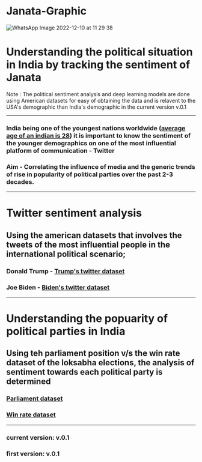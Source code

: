 # Janata-Graphic
![WhatsApp Image 2022-12-10 at 11 29 38](https://user-images.githubusercontent.com/81732369/206835167-95b8ce1b-2e22-416a-876d-5dab59c81d68.jpg)

# Understanding the political situation in India by tracking the sentiment of Janata
Note : The political sentiment analysis and deep learning models are done using American datasets for easy of obtaining the data and is relavent to the USA's demographic than India's demographic in the current version v.0.1
______

### India being one of the youngest nations worldwide ([average age  of an indian is 28](https://worldpopulationreview.com/country-rankings/median-age)) it is important to know the sentiment of the younger demographics on one of the most influential platform of communication - Twitter
### Aim - Correlating the influence of media and the generic trends of rise in popularity of political parties over the past 2-3 decades.
 ____

# Twitter sentiment analysis

## Using the american datasets that involves the tweets of the most influential people in the international political scenario; 
### Donald Trump - [Trump's twitter dataset](https://drive.google.com/file/d/1GHEjNc6thWrK-9fnYkn730l40ocrLVOD/view?usp=sharing)
### Joe Biden - [Biden's twitter dataset](https://drive.google.com/file/d/1CfRVneAuf_icpJT17jcqOYcw4TX3Fl_d/view?usp=sharing)
______

# Understanding the popuarity of political parties in India

## Using teh parliament position v/s the win rate dataset of the loksabha elections, the analysis of sentiment towards each political party is determined
### [Parliament dataset](https://drive.google.com/file/d/1YQdam_RzHtT0nI_mMQEAC_Y_cEVSHvrD/view?usp=sharing)
### [Win rate dataset](https://drive.google.com/file/d/1tpKxxedt2LUbMIEAxZ0QXz00_RpfYCsG/view?usp=sharing)
______

### current version: v.0.1
### first version: v.0.1
